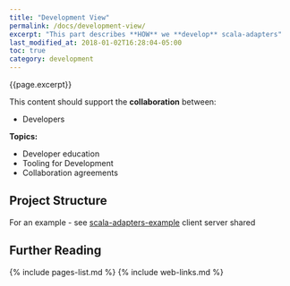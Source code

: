 ```yaml
---
title: "Development View"
permalink: /docs/development-view/
excerpt: "This part describes **HOW** we **develop** scala-adapters"
last_modified_at: 2018-01-02T16:28:04-05:00
toc: true
category: development
---
```

{{page.excerpt}}

This content should support the **collaboration** between:
* Developers

**Topics:**
* Developer education
* Tooling for Development
* Collaboration agreements

## Project Structure
For an example - see [scala-adapters-example](scala-adapters-example)
    client
    server
    shared
      
## Further Reading
{% include pages-list.md %}
{% include web-links.md %}
